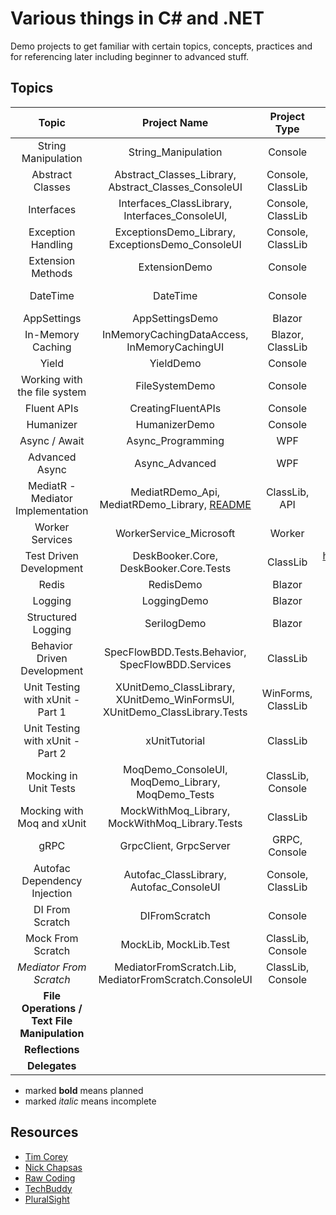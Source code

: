# Various things in C# and .NET

Demo projects to get familiar with certain topics, concepts, practices and for referencing later including beginner to
advanced stuff.

## Topics

|                    Topic                     |                                 Project Name                                  |    Project Type    |                                   Resource(s)                                    |  Topic Category   |            External Libs/Packages            |
|:--------------------------------------------:|:-----------------------------------------------------------------------------:|:------------------:|:--------------------------------------------------------------------------------:|:-----------------:|:--------------------------------------------:|
|             String Manipulation              |                              String_Manipulation                              |      Console       |                           https://youtu.be/ioi__WRETk4                           | General Knowledge |                     None                     |
|               Abstract Classes               |             Abstract_Classes_Library, Abstract_Classes_ConsoleUI              | Console, ClassLib  |                           https://youtu.be/jRkmPRk5j2E                           | General Knowledge |                     None                     |
|                  Interfaces                  |                Interfaces_ClassLibrary, Interfaces_ConsoleUI,                 | Console, ClassLib  |                           https://youtu.be/A7qwuFnyIpM                           | General Knowledge |                     None                     |
|              Exception Handling              |               ExceptionsDemo_Library, ExceptionsDemo_ConsoleUI                | Console, ClassLib  |                           https://youtu.be/LSkbnpjCEkk                           | General Knowledge |                     None                     |
|              Extension Methods               |                                 ExtensionDemo                                 |      Console       |                           https://youtu.be/C_1DzspLy4Y                           | General Knowledge |                     None                     |
|                   DateTime                   |                                   DateTime                                    |      Console       |                           https://youtu.be/9kEURoqHKZ0                           | General Knowledge |                     None                     |
|                 AppSettings                  |                                AppSettingsDemo                                |       Blazor       |                           https://youtu.be/_2_qksdQKCE                           |     Beginner      |                     None                     |
|              In-Memory Caching               |                 InMemoryCachingDataAccess, InMemoryCachingUI                  |  Blazor, ClassLib  |                           https://youtu.be/2jj2wH60QuE                           |     Beginner      |     Microsoft.Extensions.Caching.Memory      |
|                    Yield                     |                                   YieldDemo                                   |      Console       |                           https://youtu.be/AAz8q6dOCYk                           |     Beginner      |                     None                     |
|         Working with the file system         |                                FileSystemDemo                                 |      Console       |                           https://youtu.be/9mUuJIKq40M                           |     Beginner      |                     None                     |
|                 Fluent APIs                  |                              CreatingFluentAPIs                               |      Console       |                           https://youtu.be/1JAdZul-aRQ                           |     Beginner      |                     None                     |
|                  Humanizer                   |                                 HumanizerDemo                                 |      Console       |                           https://youtu.be/bLKXqJwRNSY                           |     Beginner      |                Humanizer.Core                |
|                Async / Await                 |                               Async_Programming                               |        WPF         |                           https://youtu.be/2moh18sh5p4                           |   Intermediate    |                     None                     |
|                Advanced Async                |                                Async_Advanced                                 |        WPF         |                           https://youtu.be/ZTKGRJy5P2M                           |   Intermediate    |                     None                     |
|      MediatR - Mediator Implementation       | MediatRDemo_Api, MediatRDemo_Library, [README](MediatRDemo_Library/README.MD) |   ClassLib, API    |                           https://youtu.be/yozD5Tnd8nw                           |   Intermediate    |                   MediatR                    |
|               Worker Services                |                            WorkerService_Microsoft                            |       Worker       |                           https://youtu.be/PzrTiz_NRKA                           |   Intermediate    |                   Serilog                    |
|           Test Driven Development            |                    DeskBooker.Core, DeskBooker.Core.Tests                     |      ClassLib      | https://app.pluralsight.com/library/courses/513c0b1d-c93e-4f47-8f09-088e8bfe53c9 |   Intermediate    |                    XUnit                     |
|                    Redis                     |                                   RedisDemo                                   |       Blazor       |                           https://youtu.be/UrQWii_kfIE                           |   Intermediate    |                    Redis                     |
|                   Logging                    |                                  LoggingDemo                                  |       Blazor       |                           https://youtu.be/oXNslgIXIbQ                           |   Intermediate    |                     None                     |
|              Structured Logging              |                                  SerilogDemo                                  |       Blazor       |                           https://youtu.be/_iryZxv8Rxw                           |   Intermediate    |                 Serilog, Seq                 |
|         Behavior Driven Development          |               SpecFlowBDD.Tests.Behavior, SpecFlowBDD.Services                |      ClassLib      |                           https://youtu.be/EEeVU0z26u0                           |   Intermediate    |     SpecFlow, FluentAssertions, Test.Sdk     |
|       Unit Testing with xUnit - Part 1       |  XUnitDemo_ClassLibrary, XUnitDemo_WinFormsUI, XUnitDemo_ClassLibrary.Tests   | WinForms, ClassLib |                           https://youtu.be/ub3P8c87cwk                           |     Advanced      |                    xUnit                     |
|       Unit Testing with xUnit - Part 2       |                                 xUnitTutorial                                 |      ClassLib      |                           https://youtu.be/2Wp8en1I9oQ                           |     Advanced      |                    xUnit                     |
|            Mocking in Unit Tests             |               MoqDemo_ConsoleUI, MoqDemo_Library, MoqDemo_Tests               | ClassLib, Console  |                           https://youtu.be/DwbYxP-etMY                           |     Advanced      |                  Moq, xUnit                  |
|          Mocking with Moq and xUnit          |                MockWithMoq_Library, MockWithMoq_Library.Tests                 |      ClassLib      |          https://app.pluralsight.com/library/courses/mocking-moq-xunit           |     Advanced      |                  Moq, xUnit                  |
|                     gRPC                     |                            GrpcClient, GrpcServer                             |   GRPC, Console    |                           https://youtu.be/QyxCX2GYHxk                           |     Advanced      | Google.Protobuf, Grpc.Net.Client, Grpc.Tools |
|         Autofac Dependency Injection         |                    Autofac_ClassLibrary, Autofac_ConsoleUI                    | Console, ClassLib  |                           https://youtu.be/mCUNrRtVVWY                           |   Intermediate    |                   Autofac                    |
|               DI From Scratch                |                                 DIFromScratch                                 |      Console       |                           https://youtu.be/NSVZa4JuTl8                           |   Intermediate    |                     None                     |
|              Mock From Scratch               |                             MockLib, MockLib.Test                             | ClassLib, Console  |                           https://youtu.be/9kEURoqHKZ0                           |   Intermediate    |        Microsoft.CodeAnalysis.CSharp         |
|           _Mediator From Scratch_            |            MediatorFromScratch.Lib, MediatorFromScratch.ConsoleUI             | ClassLib, Console  |                           https://youtu.be/4e83trumwcM                           |   Intermediate    |                     None                     |
| **File Operations / Text File Manipulation** |                                                                               |                    |                                                                                  |                   |                                              |
|               **Reflections**                |                                                                               |                    |                                                                                  |                   |                                              |
|                **Delegates**                 |                                                                               |                    |                                                                                  |                   |                                              |

* marked **bold** means planned
* marked _italic_ means incomplete

## Resources

- [Tim Corey](https://www.youtube.com/user/IAmTimCorey)
- [Nick Chapsas](https://www.youtube.com/c/Elfocrash)
- [Raw Coding](https://www.youtube.com/c/RawCoding)
- [TechBuddy](https://www.youtube.com/c/TechBuddyTR)
- [PluralSight](https://pluralsight.com)
